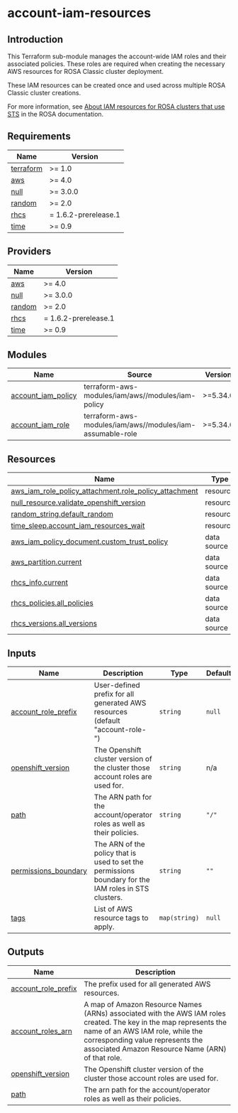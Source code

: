 # account-iam-resources

## Introduction

This Terraform sub-module manages the account-wide IAM roles and their associated policies. These roles are required when creating the necessary AWS resources for ROSA Classic cluster deployment.

These IAM resources can be created once and used across multiple ROSA Classic cluster creations.

For more information, see [About IAM resources for ROSA clusters that use STS](https://docs.openshift.com/rosa/rosa_architecture/rosa-sts-about-iam-resources.html#rosa-sts-about-iam-resources) in the ROSA documentation.

<!-- BEGIN_AUTOMATED_TF_DOCS_BLOCK -->
## Requirements

| Name | Version |
|------|---------|
| <a name="requirement_terraform"></a> [terraform](#requirement\_terraform) | >= 1.0 |
| <a name="requirement_aws"></a> [aws](#requirement\_aws) | >= 4.0 |
| <a name="requirement_null"></a> [null](#requirement\_null) | >= 3.0.0 |
| <a name="requirement_random"></a> [random](#requirement\_random) | >= 2.0 |
| <a name="requirement_rhcs"></a> [rhcs](#requirement\_rhcs) | = 1.6.2-prerelease.1 |
| <a name="requirement_time"></a> [time](#requirement\_time) | >= 0.9 |

## Providers

| Name | Version |
|------|---------|
| <a name="provider_aws"></a> [aws](#provider\_aws) | >= 4.0 |
| <a name="provider_null"></a> [null](#provider\_null) | >= 3.0.0 |
| <a name="provider_random"></a> [random](#provider\_random) | >= 2.0 |
| <a name="provider_rhcs"></a> [rhcs](#provider\_rhcs) | = 1.6.2-prerelease.1 |
| <a name="provider_time"></a> [time](#provider\_time) | >= 0.9 |

## Modules

| Name | Source | Version |
|------|--------|---------|
| <a name="module_account_iam_policy"></a> [account\_iam\_policy](#module\_account\_iam\_policy) | terraform-aws-modules/iam/aws//modules/iam-policy | >=5.34.0 |
| <a name="module_account_iam_role"></a> [account\_iam\_role](#module\_account\_iam\_role) | terraform-aws-modules/iam/aws//modules/iam-assumable-role | >=5.34.0 |

## Resources

| Name | Type |
|------|------|
| [aws_iam_role_policy_attachment.role_policy_attachment](https://registry.terraform.io/providers/hashicorp/aws/latest/docs/resources/iam_role_policy_attachment) | resource |
| [null_resource.validate_openshift_version](https://registry.terraform.io/providers/hashicorp/null/latest/docs/resources/resource) | resource |
| [random_string.default_random](https://registry.terraform.io/providers/hashicorp/random/latest/docs/resources/string) | resource |
| [time_sleep.account_iam_resources_wait](https://registry.terraform.io/providers/hashicorp/time/latest/docs/resources/sleep) | resource |
| [aws_iam_policy_document.custom_trust_policy](https://registry.terraform.io/providers/hashicorp/aws/latest/docs/data-sources/iam_policy_document) | data source |
| [aws_partition.current](https://registry.terraform.io/providers/hashicorp/aws/latest/docs/data-sources/partition) | data source |
| [rhcs_info.current](https://registry.terraform.io/providers/terraform-redhat/rhcs/1.6.2-prerelease.1/docs/data-sources/info) | data source |
| [rhcs_policies.all_policies](https://registry.terraform.io/providers/terraform-redhat/rhcs/1.6.2-prerelease.1/docs/data-sources/policies) | data source |
| [rhcs_versions.all_versions](https://registry.terraform.io/providers/terraform-redhat/rhcs/1.6.2-prerelease.1/docs/data-sources/versions) | data source |

## Inputs

| Name | Description | Type | Default | Required |
|------|-------------|------|---------|:--------:|
| <a name="input_account_role_prefix"></a> [account\_role\_prefix](#input\_account\_role\_prefix) | User-defined prefix for all generated AWS resources (default "account-role-<random>") | `string` | `null` | no |
| <a name="input_openshift_version"></a> [openshift\_version](#input\_openshift\_version) | The Openshift cluster version of the cluster those account roles are used for. | `string` | n/a | yes |
| <a name="input_path"></a> [path](#input\_path) | The ARN path for the account/operator roles as well as their policies. | `string` | `"/"` | no |
| <a name="input_permissions_boundary"></a> [permissions\_boundary](#input\_permissions\_boundary) | The ARN of the policy that is used to set the permissions boundary for the IAM roles in STS clusters. | `string` | `""` | no |
| <a name="input_tags"></a> [tags](#input\_tags) | List of AWS resource tags to apply. | `map(string)` | `null` | no |

## Outputs

| Name | Description |
|------|-------------|
| <a name="output_account_role_prefix"></a> [account\_role\_prefix](#output\_account\_role\_prefix) | The prefix used for all generated AWS resources. |
| <a name="output_account_roles_arn"></a> [account\_roles\_arn](#output\_account\_roles\_arn) | A map of Amazon Resource Names (ARNs) associated with the AWS IAM roles created. The key in the map represents the name of an AWS IAM role, while the corresponding value represents the associated Amazon Resource Name (ARN) of that role. |
| <a name="output_openshift_version"></a> [openshift\_version](#output\_openshift\_version) | The Openshift cluster version of the cluster those account roles are used for. |
| <a name="output_path"></a> [path](#output\_path) | The arn path for the account/operator roles as well as their policies. |
<!-- END_AUTOMATED_TF_DOCS_BLOCK -->
